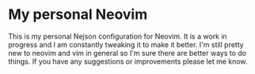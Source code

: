 # My personal Neovim

This is my personal Nejson configuration for Neovim. It is a work in progress and I am constantly tweaking it to make it better. I'm still pretty new to neovim and vim in general so I'm sure there are better ways to do things. If you have any suggestions or improvements please let me know.
